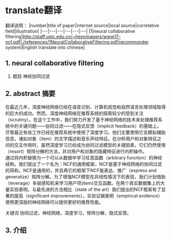 # translate翻译

翻译说明：
|number|title of paper|internet source|local source|correlative field|illustration|
|---|---|---|---|---|---|
|1|neural collaborative filtering|http://staff.ustc.edu.cn/~hexn/papers/www17-ncf.pdf|./references/1NeuralCollaborativeFiltering.pdf|recommonder system|English translate into chinese|

## 1. neural collaborative filtering

1. 题目
神经协同过滤

## 2. abstract 摘要

在最近几年，深度神经网络已经在语音识别、计算机视觉和自然语言处理领域取得的巨大的成功。然而，深度神经网络在推荐系统的探索较少的受到关注（scrutiny）。在这个工作中，我们努力开发了基于神经网络的技术来处理推荐系统中的关键问题——协同过滤——在隐式反馈（implicit feedback）的基础上。  
尽管最近有些工作已经在推荐系统中使用了深度学习，他们主要使用它去模拟辅助信息，诸如对象（item）的文字描述和音乐声纹特征。在分析用户和对象特征之间的交互作用时，虽然深度学习已经成为协同过滤模型的关键因素，它们仍然使用（resort）矩阵分解的方法，并对用户和对象的隐藏特征进行内积操作。  
通过将内积替换为一个可以从数据中学习任意函数（arbitrary function）的神经结构，我们提出了一个名为：NCF的通用框架，NCF是基于神经网络的协同过滤的简称。NCF是通用的，并且再它的框架下NCF能表达、推广（express and generalize）矩阵分解。为了增强NCF模型在非线性情况下的表现，我们计划借助（leverage）多层感知机来学习用户项(item)交互函数。在两个真实数据集上的大量实验表明，与最先进的方法相比（state of the art）我们提出的NCF框架有了显著的提高（significant improvements）。实验证据表明（empirical evidence）使用更深层的神经网络可以提供更好的推荐性能。  

关键词
协同过滤，神经网络，深度学习，矩阵分解，隐式反馈。

## 3. 介绍


